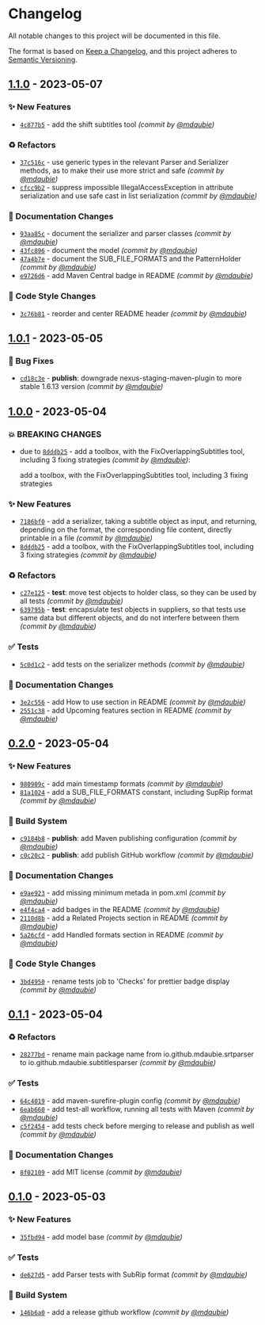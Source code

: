 # Changelog
All notable changes to this project will be documented in this file.

The format is based on [Keep a Changelog](https://keepachangelog.com/en/1.0.0/),
and this project adheres to [Semantic Versioning](https://semver.org/spec/v2.0.0.html).

## [1.1.0] - 2023-05-07
### :sparkles: New Features
- [`4c877b5`](https://github.com/mdaubie/subtitles-parser/commit/4c877b53f87d239b9f79c5717a4754082aac239d) - add the shift subtitles tool *(commit by [@mdaubie](https://github.com/mdaubie))*

### :recycle: Refactors
- [`37c516c`](https://github.com/mdaubie/subtitles-parser/commit/37c516cc702a2938151b233b5ce0d54706a66f48) - use generic types in the relevant Parser and Serializer methods, as to make their use more strict and safe *(commit by [@mdaubie](https://github.com/mdaubie))*
- [`cfcc9b2`](https://github.com/mdaubie/subtitles-parser/commit/cfcc9b2dc94f600f86843bae75a48129b5732ab8) - suppress impossible IllegalAccessException in attribute serialization and use safe cast in list serialization *(commit by [@mdaubie](https://github.com/mdaubie))*

### :memo: Documentation Changes
- [`93aa85c`](https://github.com/mdaubie/subtitles-parser/commit/93aa85ccb99c4610db2fe1f5783ff0907e571616) - document the serializer and parser classes *(commit by [@mdaubie](https://github.com/mdaubie))*
- [`43fc896`](https://github.com/mdaubie/subtitles-parser/commit/43fc8966268dc4ea23ce9157c1baa9ce6f27fce0) - document the model *(commit by [@mdaubie](https://github.com/mdaubie))*
- [`47a4b7e`](https://github.com/mdaubie/subtitles-parser/commit/47a4b7e3f50aac72bafda605e35d7c246d5121b8) - document the SUB_FILE_FORMATS and the PatternHolder *(commit by [@mdaubie](https://github.com/mdaubie))*
- [`e9726d6`](https://github.com/mdaubie/subtitles-parser/commit/e9726d6446217e99a9796c64012b3623561ab72a) - add Maven Central badge in README *(commit by [@mdaubie](https://github.com/mdaubie))*

### :art: Code Style Changes
- [`3c76b81`](https://github.com/mdaubie/subtitles-parser/commit/3c76b81041fec654c9352173eeb0f5d5f7a57ce5) - reorder and center README header *(commit by [@mdaubie](https://github.com/mdaubie))*


## [1.0.1] - 2023-05-05
### :bug: Bug Fixes
- [`cd18c3e`](https://github.com/mdaubie/subtitles-parser/commit/cd18c3ebe01e3be6903c650f69d6b09c6cada6e6) - **publish**: downgrade nexus-staging-maven-plugin to more stable 1.6.13 version *(commit by [@mdaubie](https://github.com/mdaubie))*


## [1.0.0] - 2023-05-04
### :boom: BREAKING CHANGES
- due to [`8dddb25`](https://github.com/mdaubie/subtitles-parser/commit/8dddb259d2339fab3649a7f7b88a3fc67dcec627) - add a toolbox, with the FixOverlappingSubtitles tool, including 3 fixing strategies *(commit by [@mdaubie](https://github.com/mdaubie))*:

  add a toolbox, with the FixOverlappingSubtitles tool, including 3 fixing strategies


### :sparkles: New Features
- [`7186bf0`](https://github.com/mdaubie/subtitles-parser/commit/7186bf0484e2f5fdc3fe832f0bcff92a736b349e) - add a serializer, taking a subtitle object as input, and returning, depending on the format, the corresponding file content, directly printable in a file *(commit by [@mdaubie](https://github.com/mdaubie))*
- [`8dddb25`](https://github.com/mdaubie/subtitles-parser/commit/8dddb259d2339fab3649a7f7b88a3fc67dcec627) - add a toolbox, with the FixOverlappingSubtitles tool, including 3 fixing strategies *(commit by [@mdaubie](https://github.com/mdaubie))*

### :recycle: Refactors
- [`c27e125`](https://github.com/mdaubie/subtitles-parser/commit/c27e12531570737b636e5b4da016927f9acb8fd3) - **test**: move test objects to holder class, so they can be used by all tests *(commit by [@mdaubie](https://github.com/mdaubie))*
- [`639795b`](https://github.com/mdaubie/subtitles-parser/commit/639795b0942cec4f1cb9ad9566a46a4df8b1f31b) - **test**: encapsulate test objects in suppliers, so that tests use same data but different objects, and do not interfere between them *(commit by [@mdaubie](https://github.com/mdaubie))*

### :white_check_mark: Tests
- [`5c0d1c2`](https://github.com/mdaubie/subtitles-parser/commit/5c0d1c2d8a1029b356d9b7bf23d5c4f694ecc9ce) - add tests on the serializer methods *(commit by [@mdaubie](https://github.com/mdaubie))*

### :memo: Documentation Changes
- [`3e2c556`](https://github.com/mdaubie/subtitles-parser/commit/3e2c5566d7d55d0152f91cc37c9690727a1b6b21) - add How to use section in README *(commit by [@mdaubie](https://github.com/mdaubie))*
- [`2551c38`](https://github.com/mdaubie/subtitles-parser/commit/2551c38708c2b31b43ae0a3a72df01998ab56838) - add Upcoming features section in README *(commit by [@mdaubie](https://github.com/mdaubie))*


## [0.2.0] - 2023-05-04
### :sparkles: New Features
- [`980909c`](https://github.com/mdaubie/subtitles-parser/commit/980909c03a7a4fc88863ce7c7cba5040f49cd741) - add main timestamp formats *(commit by [@mdaubie](https://github.com/mdaubie))*
- [`81a1024`](https://github.com/mdaubie/subtitles-parser/commit/81a1024d48b40574529258a977441d3c0b117ee0) - add a SUB_FILE_FORMATS constant, including SupRip format *(commit by [@mdaubie](https://github.com/mdaubie))*

### :construction_worker: Build System
- [`c9184b8`](https://github.com/mdaubie/subtitles-parser/commit/c9184b8cc444c27ce39e8315aa2d78f22dfbce23) - **publish**: add Maven publishing configuration *(commit by [@mdaubie](https://github.com/mdaubie))*
- [`c0c20c2`](https://github.com/mdaubie/subtitles-parser/commit/c0c20c2a3261b75fb17501520b3c4c69b401cd4e) - **publish**: add publish GitHub workflow *(commit by [@mdaubie](https://github.com/mdaubie))*

### :memo: Documentation Changes
- [`e9ae923`](https://github.com/mdaubie/subtitles-parser/commit/e9ae9230927187f07859b432bca683c0108dd75b) - add missing minimum metada in pom.xml *(commit by [@mdaubie](https://github.com/mdaubie))*
- [`e4f4ca4`](https://github.com/mdaubie/subtitles-parser/commit/e4f4ca44fa59abfc496267e7e7244ffe5bad39f3) - add badges in the README *(commit by [@mdaubie](https://github.com/mdaubie))*
- [`2110d8b`](https://github.com/mdaubie/subtitles-parser/commit/2110d8bdfdfd3b655e3b49546fd0bbadaff6ba21) - add a Related Projects section in README *(commit by [@mdaubie](https://github.com/mdaubie))*
- [`5a26cfd`](https://github.com/mdaubie/subtitles-parser/commit/5a26cfd76dd972de0867b1baf7988e51c3718e40) - add Handled formats section in README *(commit by [@mdaubie](https://github.com/mdaubie))*

### :art: Code Style Changes
- [`3bd4950`](https://github.com/mdaubie/subtitles-parser/commit/3bd495033fb9eaf174ecdb867817db5e68154c3d) - rename tests job to 'Checks' for prettier badge display *(commit by [@mdaubie](https://github.com/mdaubie))*


## [0.1.1] - 2023-05-04
### :recycle: Refactors
- [`28277bd`](https://github.com/mdaubie/subtitles-parser/commit/28277bdd308da11fd4b5a70e84e8f3b4f83b69ea) - rename main package name from io.github.mdaubie.srtparser to io.github.mdaubie.subtitlesparser *(commit by [@mdaubie](https://github.com/mdaubie))*

### :white_check_mark: Tests
- [`64c4019`](https://github.com/mdaubie/subtitles-parser/commit/64c4019587b155794de2a57c35aa0a716d008585) - add maven-surefire-plugin config *(commit by [@mdaubie](https://github.com/mdaubie))*
- [`6eab660`](https://github.com/mdaubie/subtitles-parser/commit/6eab66095f164c039e1551494b23dd5c561e73e0) - add test-all workflow, running all tests with Maven *(commit by [@mdaubie](https://github.com/mdaubie))*
- [`c5f2454`](https://github.com/mdaubie/subtitles-parser/commit/c5f2454ff1f2cac1e6ed172867cdc56a0fbb6313) - add tests check before merging to release and publish as well *(commit by [@mdaubie](https://github.com/mdaubie))*

### :memo: Documentation Changes
- [`8f02109`](https://github.com/mdaubie/subtitles-parser/commit/8f0210929ee9be8fdedf102c092b741a4fe8e2ba) - add MIT license *(commit by [@mdaubie](https://github.com/mdaubie))*


## [0.1.0] - 2023-05-03
### :sparkles: New Features
- [`35fbd94`](https://github.com/mdaubie/subtitles-parser/commit/35fbd947907ae7fcf7b57884e08ea1ae29b64f69) - add model base *(commit by [@mdaubie](https://github.com/mdaubie))*

### :white_check_mark: Tests
- [`de627d5`](https://github.com/mdaubie/subtitles-parser/commit/de627d52eddd8fcc6dfb9c120414cb966b725a4b) - add Parser tests with SubRip format *(commit by [@mdaubie](https://github.com/mdaubie))*

### :construction_worker: Build System
- [`146b6a0`](https://github.com/mdaubie/subtitles-parser/commit/146b6a0ff83798dcce95bb77b6779cee41aced48) - add a release github workflow *(commit by [@mdaubie](https://github.com/mdaubie))*


[0.1.0]: https://github.com/mdaubie/subtitles-parser/compare/0.0.0...0.1.0
[0.1.1]: https://github.com/mdaubie/subtitles-parser/compare/0.1.0...0.1.1
[0.2.0]: https://github.com/mdaubie/subtitles-parser/compare/0.1.1...0.2.0
[1.0.0]: https://github.com/mdaubie/subtitles-parser/compare/0.2.0...1.0.0
[1.0.1]: https://github.com/mdaubie/subtitles-parser/compare/1.0.0...1.0.1
[1.1.0]: https://github.com/mdaubie/subtitles-parser/compare/1.0.1...1.1.0